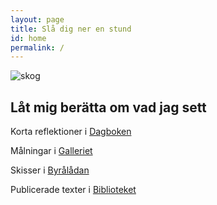 ```yaml
---
layout: page
title: Slå dig ner en stund
id: home
permalink: /
---
```


![skog](/assets/intro.jpg)

## Låt mig berätta om vad jag sett

Korta reflektioner i [Dagboken](dagbok)

Målningar i [Galleriet](galleri)

Skisser i [Byrålådan](byrå)

Publicerade texter i [Biblioteket](bibliotek)

